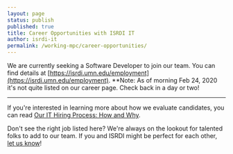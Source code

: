 ```yaml
---
layout: page
status: publish
published: true
title: Career Opportunities with ISRDI IT
author: isrdi-it
permalink: /working-mpc/career-opportunities/
---
```


We are currently seeking a Software Developer to join our team. You can find details at [https://isrdi.umn.edu/employment](https://isrdi.umn.edu/employment). **Note: As of morning Feb 24, 2020 it's not quite listed on our career page. Check back in a day or two! 

---

If you're interested in learning more about how we evaluate candidates, you can read [Our IT Hiring Process: How and Why]({{site.url}}/our-it-hiring-process-how-and-why/).

Don't see the right job listed here?  We're always on the lookout for
talented folks to add to our team. If you and ISRDI might be perfect for each
other, <a href="http://tech.popdata.org/contact/">let us know</a>!
